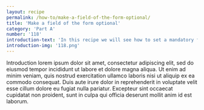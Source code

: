 ```yaml
---
layout: recipe
permalink: /how-to/make-a-field-of-the-form-optional/
title: 'Make a field of the form optional'
category: 'Part A'
number: '118'
introduction-text: 'In this recipe we will see how to set a mandatory field as optional : the users will not be anymore obliged to fill the field to be able to save the form.'
introduction-img: '118.png'
---
```


Introduction lorem ipsum dolor sit amet, consectetur adipiscing elit, sed do eiusmod tempor incididunt ut labore et dolore magna aliqua. Ut enim ad minim veniam, quis nostrud exercitation ullamco laboris nisi ut aliquip ex ea commodo consequat. Duis aute irure dolor in reprehenderit in voluptate velit esse cillum dolore eu fugiat nulla pariatur. Excepteur sint occaecat cupidatat non proident, sunt in culpa qui officia deserunt mollit anim id est laborum.


